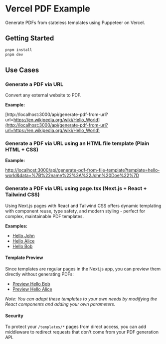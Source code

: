 # Vercel PDF Example

Generate PDFs from stateless templates using Puppeteer on Vercel.

## Getting Started

```bash
pnpm install
pnpm dev
```

## Use Cases

### Generate a PDF via URL

Convert any external website to PDF.

**Example:**

[http://localhost:3000/api/generate-pdf-from-url?url=https://en.wikipedia.org/wiki/Hello_World](http://localhost:3000/api/generate-pdf-from-url?url=https://en.wikipedia.org/wiki/Hello_World)

### Generate a PDF via URL using an HTML file template (Plain HTML + CSS)

**Example:**

[http://localhost:3000/api/generate-pdf-from-file-template?template=hello-world&data=%7B%22name%22%3A%22John%20Doe%22%7D](http://localhost:3000/api/generate-pdf-from-file-template?template=hello-world&data=%7B%22name%22%3A%22John%20Doe%22%7D)

### Generate a PDF via URL using page.tsx (Next.js + React + Tailwind CSS)

Using Next.js pages with React and Tailwind CSS offers dynamic templating with component reuse, type safety, and modern styling - perfect for complex, maintainable PDF templates.

**Examples:**

- [Hello John](http://localhost:3000/api/generate-pdf-from-url?url=http://localhost:3000/templates/hello-world?name=John)
- [Hello Alice](http://localhost:3000/api/generate-pdf-from-url?url=http://localhost:3000/templates/hello-world?name=Alice)
- [Hello Bob](http://localhost:3000/api/generate-pdf-from-url?url=http://localhost:3000/templates/hello-world?name=Bob)

#### Template Preview

Since templates are regular pages in the Next.js app, you can preview them directly without generating PDFs:

- [Preview Hello Bob](http://localhost:3000/templates/hello-world?name=Bob)
- [Preview Hello Alice](http://localhost:3000/templates/hello-world?name=Alice)

_Note: You can adapt these templates to your own needs by modifying the React components and adding your own parameters._

#### Security

To protect your `/templates/*` pages from direct access, you can add middleware to redirect requests that don't come from your PDF generation API.
